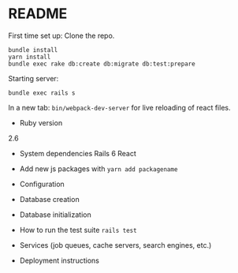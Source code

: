 # README
First time set up:
Clone the repo.
```
bundle install
yarn install
bundle exec rake db:create db:migrate db:test:prepare
```

Starting server:
```
bundle exec rails s
```
In a new tab:
`bin/webpack-dev-server` for live reloading of react files.

* Ruby version

2.6

* System dependencies
Rails 6
React

* Add new js packages with `yarn add packagename`

* Configuration

* Database creation

* Database initialization

* How to run the test suite
`rails test`

* Services (job queues, cache servers, search engines, etc.)

* Deployment instructions




